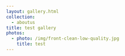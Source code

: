 ```yaml
---
layout: gallery.html
collection:
  - aboutus
title: test gallery
photos:
  - photo: /img/front-clean-low-quality.jpg
    title: test
---
```



